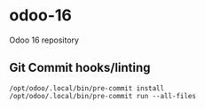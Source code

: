 # odoo-16
Odoo 16 repository

## Git Commit hooks/linting
```pip install pre-commit
/opt/odoo/.local/bin/pre-commit install
/opt/odoo/.local/bin/pre-commit run --all-files
```